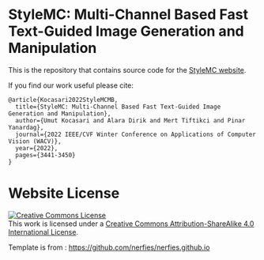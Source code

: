 # StyleMC: Multi-Channel Based Fast Text-Guided Image Generation and Manipulation

This is the repository that contains source code for the [StyleMC website](https://catlab-team.github.io/stylemc/).


If you find our work useful please cite:
```
@article{Kocasari2022StyleMCMB,
  title={StyleMC: Multi-Channel Based Fast Text-Guided Image Generation and Manipulation},
  author={Umut Kocasari and Alara Dirik and Mert Tiftikci and Pinar Yanardag},
  journal={2022 IEEE/CVF Winter Conference on Applications of Computer Vision (WACV)},
  year={2022},
  pages={3441-3450}
}
```

# Website License
<a rel="license" href="http://creativecommons.org/licenses/by-sa/4.0/"><img alt="Creative Commons License" style="border-width:0" src="https://i.creativecommons.org/l/by-sa/4.0/88x31.png" /></a><br />This work is licensed under a <a rel="license" href="http://creativecommons.org/licenses/by-sa/4.0/">Creative Commons Attribution-ShareAlike 4.0 International License</a>.

Template is from : https://github.com/nerfies/nerfies.github.io
